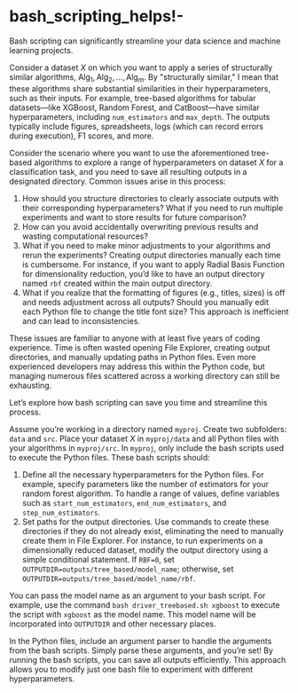 # bash_scripting_helps!-

Bash scripting can significantly streamline your data science and machine learning projects.

Consider a dataset $X$ on which you want to apply a series of structurally similar algorithms, $\text{Alg}_1, \text{Alg}_2, \ldots, \text{Alg}_m$. By "structurally similar," I mean that these algorithms share substantial similarities in their hyperparameters, such as their inputs. For example, tree-based algorithms for tabular datasets—like XGBoost, Random Forest, and CatBoost—have similar hyperparameters, including `num_estimators` and `max_depth`. The outputs typically include figures, spreadsheets, logs (which can record errors during execution), F1 scores, and more.

Consider the scenario where you want to use the aforementioned tree-based algorithms to explore a range of hyperparameters on dataset $X$ for a classification task, and you need to save all resulting outputs in a designated directory. Common issues arise in this process:

1. How should you structure directories to clearly associate outputs with their corresponding hyperparameters? What if you need to run multiple experiments and want to store results for future comparison?
2. How can you avoid accidentally overwriting previous results and wasting computational resources?
3. What if you need to make minor adjustments to your algorithms and rerun the experiments? Creating output directories manually each time is cumbersome. For instance, if you want to apply Radial Basis Function for dimensionality reduction, you’d like to have an output directory named `rbf` created within the main output directory.
4. What if you realize that the formatting of figures (e.g., titles, sizes) is off and needs adjustment across all outputs? Should you manually edit each Python file to change the title font size? This approach is inefficient and can lead to inconsistencies.

These issues are familiar to anyone with at least five years of coding experience. Time is often wasted opening File Explorer, creating output directories, and manually updating paths in Python files. Even more experienced developers may address this within the Python code, but managing numerous files scattered across a working directory can still be exhausting.

Let’s explore how bash scripting can save you time and streamline this process.

Assume you’re working in a directory named `myproj`. Create two subfolders: `data` and `src`. Place your dataset $X$ in `myproj/data` and all Python files with your algorithms in `myproj/src`. In `myproj`, only include the bash scripts used to execute the Python files. These bash scripts should:

1. Define all the necessary hyperparameters for the Python files. For example, specify parameters like the number of estimators for your random forest algorithm. To handle a range of values, define variables such as `start_num_estimators`, `end_num_estimators`, and `step_num_estimators`.
2. Set paths for the output directories. Use commands to create these directories if they do not already exist, eliminating the need to manually create them in File Explorer. For instance, to run experiments on a dimensionally reduced dataset, modify the output directory using a simple conditional statement. If `RBF=0`, set `OUTPUTDIR=outputs/tree_based/model_name`; otherwise, set `OUTPUTDIR=outputs/tree_based/model_name/rbf`.

You can pass the model name as an argument to your bash script. For example, use the command `bash driver_treebased.sh xgboost` to execute the script with `xgboost` as the model name. This model name will be incorporated into `OUTPUTDIR` and other necessary places.

In the Python files, include an argument parser to handle the arguments from the bash scripts. Simply parse these arguments, and you’re set! By running the bash scripts, you can save all outputs efficiently. This approach allows you to modify just one bash file to experiment with different hyperparameters.
